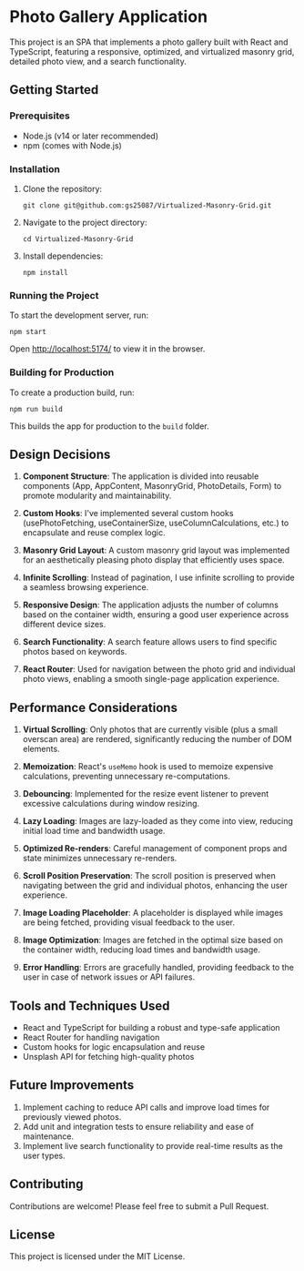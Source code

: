 # Photo Gallery Application

This project is an SPA that implements a photo gallery built with React and TypeScript, featuring a responsive, optimized, and virtualized masonry grid, detailed photo view, and a search functionality.

## Getting Started

### Prerequisites

- Node.js (v14 or later recommended)
- npm (comes with Node.js)

### Installation

1. Clone the repository:

   ```
   git clone git@github.com:gs25087/Virtualized-Masonry-Grid.git
   ```

2. Navigate to the project directory:

   ```
   cd Virtualized-Masonry-Grid
   ```

3. Install dependencies:
   ```
   npm install
   ```

### Running the Project

To start the development server, run:

```
npm start
```

Open [http://localhost:5174/](http://localhost:5174/) to view it in the browser.

### Building for Production

To create a production build, run:

```
npm run build
```

This builds the app for production to the `build` folder.

## Design Decisions

1. **Component Structure**: The application is divided into reusable components (App, AppContent, MasonryGrid, PhotoDetails, Form) to promote modularity and maintainability.

2. **Custom Hooks**: I've implemented several custom hooks (usePhotoFetching, useContainerSize, useColumnCalculations, etc.) to encapsulate and reuse complex logic.

3. **Masonry Grid Layout**: A custom masonry grid layout was implemented for an aesthetically pleasing photo display that efficiently uses space.

4. **Infinite Scrolling**: Instead of pagination, I use infinite scrolling to provide a seamless browsing experience.

5. **Responsive Design**: The application adjusts the number of columns based on the container width, ensuring a good user experience across different device sizes.

6. **Search Functionality**: A search feature allows users to find specific photos based on keywords.

7. **React Router**: Used for navigation between the photo grid and individual photo views, enabling a smooth single-page application experience.

## Performance Considerations

1. **Virtual Scrolling**: Only photos that are currently visible (plus a small overscan area) are rendered, significantly reducing the number of DOM elements.

2. **Memoization**: React's `useMemo` hook is used to memoize expensive calculations, preventing unnecessary re-computations.

3. **Debouncing**: Implemented for the resize event listener to prevent excessive calculations during window resizing.

4. **Lazy Loading**: Images are lazy-loaded as they come into view, reducing initial load time and bandwidth usage.

5. **Optimized Re-renders**: Careful management of component props and state minimizes unnecessary re-renders.

6. **Scroll Position Preservation**: The scroll position is preserved when navigating between the grid and individual photos, enhancing the user experience.

7. **Image Loading Placeholder**: A placeholder is displayed while images are being fetched, providing visual feedback to the user.

8. **Image Optimization**: Images are fetched in the optimal size based on the container width, reducing load times and bandwidth usage.

9. **Error Handling**: Errors are gracefully handled, providing feedback to the user in case of network issues or API failures.

## Tools and Techniques Used

- React and TypeScript for building a robust and type-safe application
- React Router for handling navigation
- Custom hooks for logic encapsulation and reuse
- Unsplash API for fetching high-quality photos

## Future Improvements

1. Implement caching to reduce API calls and improve load times for previously viewed photos.
2. Add unit and integration tests to ensure reliability and ease of maintenance.
3. Implement live search functionality to provide real-time results as the user types.

## Contributing

Contributions are welcome! Please feel free to submit a Pull Request.

## License

This project is licensed under the MIT License.
